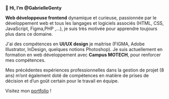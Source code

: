 👋 **Hi, I’m @GabrielleGenty**

**Web développeuse frontend** dynamique et curieuse, passionnée par le développement web et tous les langages et logiciels associés (HTML, CSS, JavaScript, Figma,PHP ,...), je suis très motivée pour apprendre toujours plus dans ce domaine.
  
J'ai des compétences en
**UI/UX design** je maitrise (FIGMA, Adobe Illustrator, InDesign, quelques notions Photoshop). 
Je suis actuellement en formation en web développement avec **Campus MOTECH**, pour renforcer mes compétences.

Mes précédentes expériences professionnelles dans la gestion de projet (8 ans) m’ont également doté de compétences en matière de prises de décision et d’un goût certain pour le travail en équipe.

Visitez mon [portfolio](https://gabriellegenty.github.io/portfolio/) !
<!---
GabrielleGenty/GabrielleGenty is a ✨ special ✨ repository because its `README.md` (this file) appears on your GitHub profile.
You can click the Preview link to take a look at your changes.
--->
